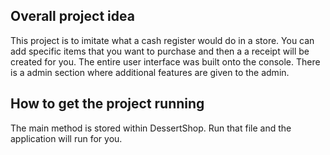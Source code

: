 ## Overall project idea

This project is to imitate what a cash register would do in a store. You can add specific items that you want to purchase and then a a receipt will be created for you. The entire user interface was built onto the console. There is a admin section where additional features are given to the admin.

## How to get the project running

The main method is stored within DessertShop. Run that file and the application will run for you.
